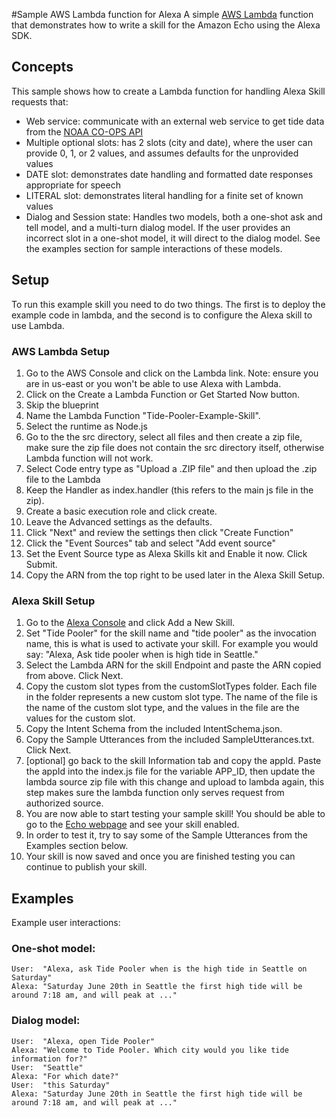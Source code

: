 #Sample AWS Lambda function for Alexa
A simple [AWS Lambda](http://aws.amazon.com/lambda) function that demonstrates how to write a skill for the Amazon Echo using the Alexa SDK.

## Concepts
This sample shows how to create a Lambda function for handling Alexa Skill requests that:

- Web service: communicate with an external web service to get tide data from the [NOAA CO-OPS API](http://tidesandcurrents.noaa.gov/api/)
- Multiple optional slots: has 2 slots (city and date), where the user can provide 0, 1, or 2 values, and assumes defaults for the unprovided values
- DATE slot: demonstrates date handling and formatted date responses appropriate for speech
- LITERAL slot: demonstrates literal handling for a finite set of known values
- Dialog and Session state: Handles two models, both a one-shot ask and tell model, and a multi-turn dialog model.
  If the user provides an incorrect slot in a one-shot model, it will direct to the dialog model. See the
  examples section for sample interactions of these models.

## Setup
To run this example skill you need to do two things. The first is to deploy the example code in lambda, and the second is to configure the Alexa skill to use Lambda.

### AWS Lambda Setup
1. Go to the AWS Console and click on the Lambda link. Note: ensure you are in us-east or you won't be able to use Alexa with Lambda.
2. Click on the Create a Lambda Function or Get Started Now button.
3. Skip the blueprint
4. Name the Lambda Function "Tide-Pooler-Example-Skill".
5. Select the runtime as Node.js
6. Go to the the src directory, select all files and then create a zip file, make sure the zip file does not contain the src directory itself, otherwise Lambda function will not work.
7. Select Code entry type as "Upload a .ZIP file" and then upload the .zip file to the Lambda
8. Keep the Handler as index.handler (this refers to the main js file in the zip).
9. Create a basic execution role and click create.
10. Leave the Advanced settings as the defaults.
11. Click "Next" and review the settings then click "Create Function"
12. Click the "Event Sources" tab and select "Add event source"
13. Set the Event Source type as Alexa Skills kit and Enable it now. Click Submit.
14. Copy the ARN from the top right to be used later in the Alexa Skill Setup.

### Alexa Skill Setup
1. Go to the [Alexa Console](https://developer.amazon.com/edw/home.html) and click Add a New Skill.
2. Set "Tide Pooler" for the skill name and "tide pooler" as the invocation name, this is what is used to activate your skill. For example you would say: "Alexa, Ask tide pooler when is high tide in Seattle."
3. Select the Lambda ARN for the skill Endpoint and paste the ARN copied from above. Click Next.
4. Copy the custom slot types from the customSlotTypes folder. Each file in the folder represents a new custom slot type. The name of the file is the name of the custom slot type, and the values in the file are the values for the custom slot.
5. Copy the Intent Schema from the included IntentSchema.json.
6. Copy the Sample Utterances from the included SampleUtterances.txt. Click Next.
7. [optional] go back to the skill Information tab and copy the appId. Paste the appId into the index.js file for the variable APP_ID,
   then update the lambda source zip file with this change and upload to lambda again, this step makes sure the lambda function only serves request from authorized source.
8. You are now able to start testing your sample skill! You should be able to go to the [Echo webpage](http://echo.amazon.com/#skills) and see your skill enabled.
9. In order to test it, try to say some of the Sample Utterances from the Examples section below.
10. Your skill is now saved and once you are finished testing you can continue to publish your skill.

## Examples
Example user interactions:

### One-shot model:
    User:  "Alexa, ask Tide Pooler when is the high tide in Seattle on Saturday"
    Alexa: "Saturday June 20th in Seattle the first high tide will be around 7:18 am, and will peak at ..."

### Dialog model:
    User:  "Alexa, open Tide Pooler"
    Alexa: "Welcome to Tide Pooler. Which city would you like tide information for?"
    User:  "Seattle"
    Alexa: "For which date?"
    User:  "this Saturday"
    Alexa: "Saturday June 20th in Seattle the first high tide will be around 7:18 am, and will peak at ..."
